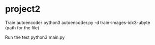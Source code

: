 # project2

Train autoencoder
python3 autoencoder.py -d train-images-idx3-ubyte (path for the file)

Run the test
python3 main.py
